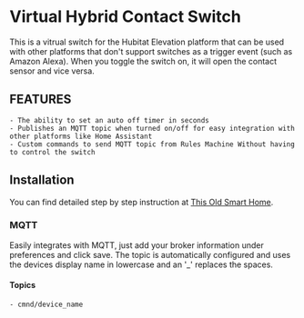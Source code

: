 # Virtual Hybrid Contact Switch
This is a vitrual switch for the Hubitat Elevation platform that can be used with other platforms that don't support switches as a trigger event (such as Amazon Alexa).  When you toggle the switch on, it will open the contact sensor and vice versa.

## FEATURES
    - The ability to set an auto off timer in seconds
    - Publishes an MQTT topic when turned on/off for easy integration with other platforms like Home Assistant
    - Custom commands to send MQTT topic from Rules Machine Without having to control the switch

## Installation
You can find detailed step by step instruction at [This Old Smart Home](https://thisoldsmarthome.com/automations/alexa-speaks-shared-devices/?tab=hubitat).

### MQTT
Easily integrates with MQTT, just add your broker information under preferences and click save. The topic is automatically configured and uses the devices display name in lowercase and an '_' replaces the spaces. 
#### Topics
    - cmnd/device_name